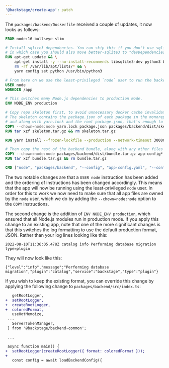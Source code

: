 ```yaml
---
'@backstage/create-app': patch
---
```


The `packages/backend/Dockerfile` received a couple of updates, it now looks as follows:

```Dockerfile
FROM node:16-bullseye-slim

# Install sqlite3 dependencies. You can skip this if you don't use sqlite3 in the image,
# in which case you should also move better-sqlite3 to "devDependencies" in package.json.
RUN apt-get update && \
    apt-get install -y --no-install-recommends libsqlite3-dev python3 build-essential && \
    rm -rf /var/lib/apt/lists/* && \
    yarn config set python /usr/bin/python3

# From here on we use the least-privileged `node` user to run the backend.
USER node
WORKDIR /app

# This switches many Node.js dependencies to production mode.
ENV NODE_ENV production

# Copy repo skeleton first, to avoid unnecessary docker cache invalidation.
# The skeleton contains the package.json of each package in the monorepo,
# and along with yarn.lock and the root package.json, that's enough to run yarn install.
COPY --chown=node:node yarn.lock package.json packages/backend/dist/skeleton.tar.gz ./
RUN tar xzf skeleton.tar.gz && rm skeleton.tar.gz

RUN yarn install --frozen-lockfile --production --network-timeout 300000 && rm -rf "$(yarn cache dir)"

# Then copy the rest of the backend bundle, along with any other files we might want.
COPY --chown=node:node packages/backend/dist/bundle.tar.gz app-config*.yaml ./
RUN tar xzf bundle.tar.gz && rm bundle.tar.gz

CMD ["node", "packages/backend", "--config", "app-config.yaml", "--config", "app-config.production.yaml"]
```

The two notable changes are that a `USER node` instruction has been added and the ordering of instructions has been changed accordingly. This means that the app will now be running using the least-privileged `node` user. In order for this to work we now need to make sure that all app files are owned by the `node` user, which we do by adding the `--chown=node:node` option to the `COPY` instructions.

The second change is the addition of `ENV NODE_ENV production`, which ensured that all Node.js modules run in production mode. If you apply this change to an existing app, note that one of the more significant changes is that this switches the log formatting to use the default production format, JSON. Rather than your log lines looking like this:

```log
2022-08-10T11:36:05.478Z catalog info Performing database migration type=plugin
```

They will now look like this:

```log
{"level":"info","message":"Performing database migration","plugin":"catalog","service":"backstage","type":"plugin"}
```

If you wish to keep the existing format, you can override this change by applying the following change to `packages/backend/src/index.ts`:

```diff
   getRootLogger,
+  setRootLogger,
+  createRootLogger,
+  coloredFormat,
   useHotMemoize,
 ...
   ServerTokenManager,
 } from '@backstage/backend-common';

 ...

 async function main() {
+  setRootLogger(createRootLogger({ format: coloredFormat }));
+
   const config = await loadBackendConfig({
```
